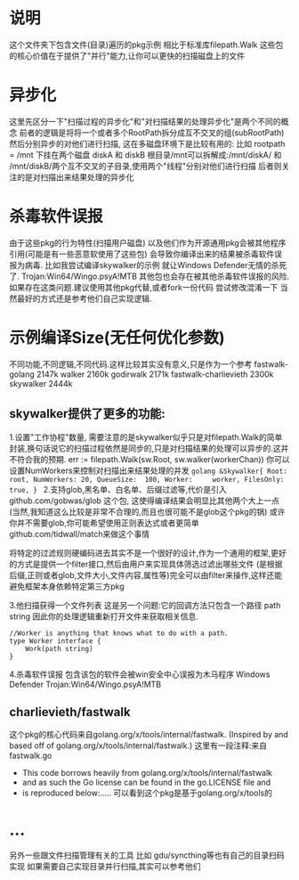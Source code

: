# 说明
这个文件夹下包含文件(目录)遍历的pkg示例
相比于标准库filepath.Walk 这些包的核心价值在于提供了"并行"能力,让你可以更快的扫描磁盘上的文件

# 异步化
这里先区分一下"扫描过程的异步化"和"对扫描结果的处理异步化"是两个不同的概念
前者的逻辑是将将一个或者多个RootPath拆分成互不交叉的组(subRootPath) 然后分别异步的对他们进行扫描,
这在多磁盘环境下是比较有用的:
    比如 rootpath = /mnt 下挂在两个磁盘 diskA 和 diskB
根目录/mnt可以拆解成:/mnt/diskA/ 和 /mnt/diskB/两个互不交叉的子目录,使用两个"线程"分别对他们进行扫描
后者则关注的是对扫描出来结果处理的异步化

# 杀毒软件误报
由于这些pkg的行为特性(扫描用户磁盘)
以及他们作为开源通用pkg会被其他程序引用(可能是有一些恶意软使用了这些包)
会导致你编译出来的结果被杀毒软件误报为病毒.
比如我尝试编译skywalker的示例 就让Windows Defender无情的杀死了.
Trojan:Win64/Wingo.psyA!MTB
其他包也会存在被其他杀毒软件误报的风险.
如果存在这类问题.建议使用其他pkg代替,或者fork一份代码 尝试修改混淆一下
当然最好的方式还是参考他们自己实现逻辑.

# 示例编译Size(无任何优化参数)
不同功能,不同逻辑,不同代码.这样比较其实没有意义,只是作为一个参考
fastwalk-golang             2147k
walker                      2160k
godirwalk                   2171k
fastwalk-charlievieth       2300k
skywalker                   2444k

## skywalker提供了更多的功能:
1.设置"工作协程"数量,
需要注意的是skywalker似乎只是对filepath.Walk的简单封装,换句话说它的扫描过程依然是同步的,只是对扫描结果的处理可以异步的.这并不符合我的预期.
    err := filepath.Walk(sw.Root, sw.walker(workerChan))
你可以设置NumWorkers来控制对扫描出来结果处理的并发
    ```golang
    &Skywalker{
		Root:       root,
		NumWorkers: 20,
		QueueSize:  100,
		Worker:     worker,
		FilesOnly:  true,
	}
    ```
2.支持glob,黑名单、白名单、后缀过滤等,代价是引入github.com/gobwas/glob 这个包,
这使得编译结果会明显比其他两个大上一点(当然,我知道这么比较是非常不合理的,而且也很可能不是glob这个pkg的锅)
或许你并不需要glob,你可能希望使用正则表达式或者更简单github.com/tidwall/match来做这个事情

将特定的过滤规则硬编码进去其实不是一个很好的设计,作为一个通用的框架,更好的方式是提供一个filter接口,然后由用户来实现具体筛选过滤出哪些文件
(是根据后缀,正则或者glob,文件大小,文件内容,属性等)完全可以由filter来操作,这样还能避免框架本身依赖特定第三方pkg

3.他扫描获得一个文件列表
这是另一个问题:它的回调方法只包含一个路径 path string 因此你的处理逻辑重新打开文件来获取相关信息.
```
//Worker is anything that knows what to do with a path.
type Worker interface {
	Work(path string)
}
```
4.杀毒软件误报
包含该包的软件会被win安全中心误报为木马程序
Windows Defender
Trojan:Win64/Wingo.psyA!MTB


## charlievieth/fastwalk
这个pkg的核心代码来自golang.org/x/tools/internal/fastwalk.
(Inspired by and based off of golang.org/x/tools/internal/fastwalk.)
这里有一段注释:来自fastwalk.go
 * This code borrows heavily from golang.org/x/tools/internal/fastwalk
 * and as such the Go license can be found in the go.LICENSE file and
 * is reproduced below:.....
可以看到这个pkg是基于golang.org/x/tools的

### 

# ...
另外一些跟文件扫描管理有关的工具 比如 gdu/syncthing等也有自己的目录扫码实现 如果需要自己实现目录并行扫描,其实可以参考他们